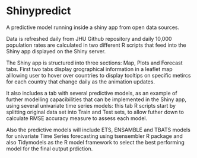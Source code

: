 # Shinypredict
A predictive model running inside a shiny app from open data sources.

Data is refreshed daily from JHU Github repository and daily 10,000 population rates are calculated in two different R scripts that feed into the Shiny app displayed on the Shiny server. 

The Shiny app is structured into three sections: Map, Plots and Forecast tabs. First two tabs display grographical information in a leaflet map alllowing user to hover over countries to display tooltips on specific metircs for each country that change daily as the animation updates. 

It  also includes a tab with several predictive models, as an example of further modelling capacibilities that can be implemented in the Shiny app, using several univariate time series models: this tab R scripts start by splitting original data set into Train and Test sets, to allow futher down to calculate RMSE accuracy measure  to assess each model. 

Also the predictive models will include ETS, ENSAMBLE and TBATS models for univariate Time Series forecasting using tsensembler R package and also Tidymodels as the R model framework to select the best performing model for the final output prdiction. 
